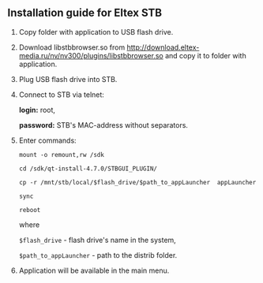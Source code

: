 Installation guide for Eltex STB
--------------------------------

1.  Copy folder with application to USB flash drive.

2.  Download libstbbrowser.so from http://download.eltex-media.ru/nv/nv300/plugins/libstbbrowser.so and copy it to folder with application.

3.  Plug USB flash drive into STB.

4.  Connect to STB via telnet:

    **login:** root,

    **password:** STB's MAC-address without separators.

5.  Enter commands:

    `mount -o remount,rw /sdk`

    `cd /sdk/qt-install-4.7.0/STBGUI_PLUGIN/`

    `cp -r /mnt/stb/local/$flash_drive/$path_to_appLauncher  appLauncher`

    `sync`

    `reboot`
    
    where

    `$flash_drive` - flash drive's name in the system,

    `$path_to_appLauncher` - path to the distrib folder.

6.  Application will be available in the main menu.

